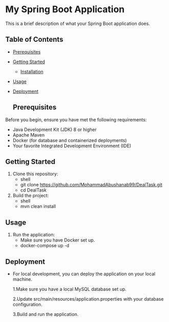 # My Spring Boot Application

This is a brief description of what your Spring Boot application does.

## Table of Contents
- [Prerequisites](#prerequisites)
- [Getting Started](#getting-started)
  - [Installation](#installation)
- [Usage](#usage)
- [Deployment](#deployment)

  ## Prerequisites

Before you begin, ensure you have met the following requirements:
- Java Development Kit (JDK) 8 or higher
- Apache Maven
- Docker (for database and containerized deployments)
- Your favorite Integrated Development Environment (IDE)

## Getting Started
1. Clone this repository:
   - shell
   - git clone https://github.com/MohammadAbushanab99/DealTask.git
   - cd DealTask
2. Build the project:
   - shell
   - mvn clean install
  

## Usage
1. Run the application:
   - Make sure you have Docker set up.
   - docker-compose up -d
     
## Deployment
- For local development, you can deploy the application on your local machine.
  
  1.Make sure you have a local MySQL database set up.
  
  2.Update src/main/resources/application.properties with your database configuration.
  
  3.Build and run the application.

